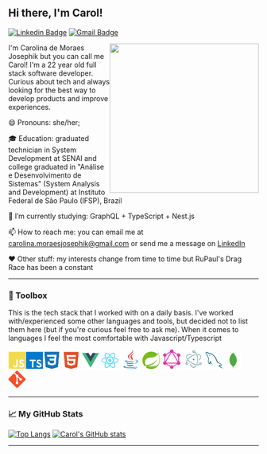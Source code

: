 ## Hi there, I'm Carol!

[![Linkedin Badge](https://img.shields.io/badge/-Carolina-blue?style=flat-square&logo=Linkedin&logoColor=white&link=https://www.linkedin.com/in/carolina-de-moraes-josephik/-a85263188/)](https://www.linkedin.com/in/carolina-de-moraes-josephik/-a85263188/) [![Gmail Badge](https://img.shields.io/badge/-carolina.moraesjosephik@gmail.com-c14438?style=flat-square&logo=Gmail&logoColor=white&link=mailto:carolina.moraesjosephik@gmail.com)](mailto:carolina.moraesjosephik@gmail.com)

<img src="https://i.giphy.com/media/euGq9pgXoOVJcVhwRF/giphy.webp" width="300" height="300" align="right">

<p align="left">

I'm Carolina de Moraes Josephik but you can call me Carol! I'm a 22 year old full stack software developer.
Curious about tech and always looking for the best way to develop products and improve experiences.

😄 Pronouns: she/her;

🎓 Education: graduated technician in System Development at SENAI and college graduated in "Análise e Desenvolvimento de Sistemas" (System Analysis and Development) at Instituto Federal de São Paulo (IFSP), Brazil

🌱 I’m currently studying: GraphQL + TypeScript + Nest.js

📫 How to reach me: you can email me at carolina.moraesjosephik@gmail.com or send me a message on [LinkedIn](https://www.linkedin.com/in/carolina-de-moraes-josephik/)

❤ Other stuff: my interests change from time to time but RuPaul's Drag Race has been a constant

---

### 🧰 Toolbox

This is the tech stack that I worked with on a daily basis. I've worked with/experienced some other languages and tools, but decided not to list them here (but if you're curious feel free to ask me). When it comes to languages I feel the most comfortable with Javascript/Typescript

<img src="https://github.com/devicons/devicon/blob/master/icons/javascript/javascript-plain.svg" alt="JavaScript Logo" width="35" height="35"/><img src="https://github.com/devicons/devicon/blob/master/icons/typescript/typescript-plain.svg" alt="JavaScript Logo" width="35" height="35"/><img src="https://github.com/devicons/devicon/blob/master/icons/css3/css3-plain.svg" alt="CSS Logo" width="35" height="35"/>
<img src="https://github.com/devicons/devicon/blob/master/icons/html5/html5-plain.svg" alt="HTML5 Logo" width="35" height="35"/>
<img src="https://github.com/devicons/devicon/blob/master/icons/vuejs/vuejs-original.svg" alt="Vue.js Logo" width="35" height="35"/>
<img src="https://github.com/devicons/devicon/blob/master/icons/react/react-original.svg" alt="React Logo" width="35" height="35"/>
<img src="https://github.com/devicons/devicon/blob/master/icons/java/java-original.svg" alt="Java Logo" width="40" height="40"/>
<img src="https://github.com/devicons/devicon/blob/master/icons/spring/spring-original.svg" alt="Vue.js Logo" width="35" height="35"/>
  <img src="https://github.com/devicons/devicon/blob/master/icons/graphql/graphql-plain.svg" alt="Java Logo" width="40" height="40"/>
<img src="https://github.com/devicons/devicon/blob/master/icons/electron/electron-original.svg" alt="Java Logo" width="40" height="40"/>
<img src="https://github.com/devicons/devicon/blob/master/icons/mysql/mysql-plain.svg" alt="MySQL Logo" width="35" height="35"/>
<img src="https://github.com/devicons/devicon/blob/master/icons/mongodb/mongodb-plain.svg" alt="MongoDB Logo" width="35" height="35"/>
<img src="https://github.com/devicons/devicon/blob/master/icons/git/git-plain.svg" alt="Git Logo" width="35" height="35"/>

---

### &#x1f4c8; My GitHub Stats

[![Top Langs](https://github-readme-stats-two-rho.vercel.app/api/top-langs/?username=CarolinaMoraes&hide=java,html,css&theme=radical)](https://github.com/anuraghazra/github-readme-stats) [![Carol's GitHub stats](https://github-readme-stats-two-rho.vercel.app/api?username=CarolinaMoraes&theme=radical)](https://github.com/anuraghazra/github-readme-stats)

---
